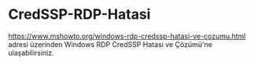 # CredSSP-RDP-Hatasi
https://www.mshowto.org/windows-rdp-credssp-hatasi-ve-cozumu.html adresi üzerinden Windows RDP CredSSP Hatası ve Çözümü'ne ulaşabilirsiniz.
